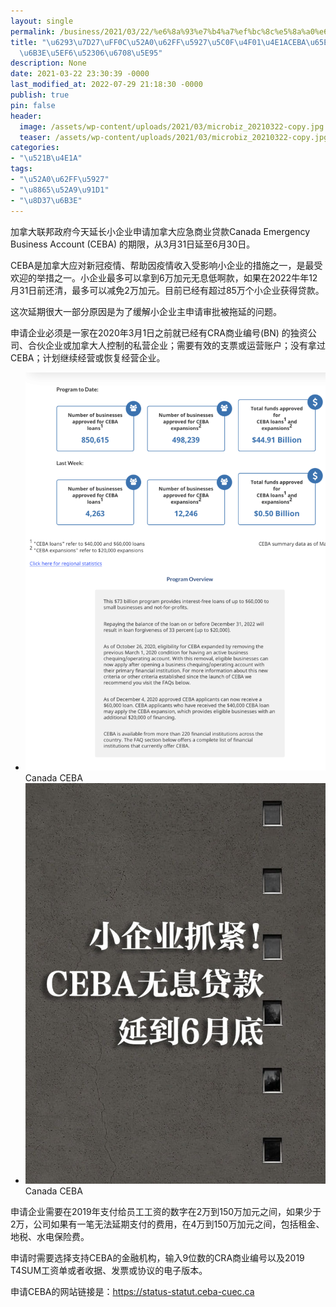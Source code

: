 ```yaml
---
layout: single
permalink: /business/2021/03/22/%e6%8a%93%e7%b4%a7%ef%bc%8c%e5%8a%a0%e6%8b%bf%e5%a4%a7%e5%b0%8f%e4%bc%81%e4%b8%9aceba%e6%97%a0%e6%81%af%e8%b4%b7%e6%ac%be%e5%bb%b6%e5%88%b06%e6%9c%88%e5%ba%95/
title: "\u6293\u7D27\uFF0C\u52A0\u62FF\u5927\u5C0F\u4F01\u4E1ACEBA\u65E0\u606F\u8D37\
  \u6B3E\u5EF6\u52306\u6708\u5E95"
description: None
date: 2021-03-22 23:30:39 -0000
last_modified_at: 2022-07-29 21:18:30 -0000
publish: true
pin: false
header:
  image: /assets/wp-content/uploads/2021/03/microbiz_20210322-copy.jpg
  teaser: /assets/wp-content/uploads/2021/03/microbiz_20210322-copy.jpg
categories:
- "\u521B\u4E1A"
tags:
- "\u52A0\u62FF\u5927"
- "\u8865\u52A9\u91D1"
- "\u8D37\u6B3E"
---
```

加拿大联邦政府今天延长小企业申请加拿大应急商业贷款Canada Emergency Business Account (CEBA) 的期限，从3月31日延至6月30日。

CEBA是加拿大应对新冠疫情、帮助因疫情收入受影响小企业的措施之一，是最受欢迎的举措之一。小企业最多可以拿到6万加元无息低啊款，如果在2022牛年12月31日前还清，最多可以减免2万加元。目前已经有超过85万个小企业获得贷款。

这次延期很大一部分原因是为了缓解小企业主申请审批被拖延的问题。

申请企业必须是一家在2020年3月1日之前就已经有CRA商业编号(BN) 的独资公司、合伙企业或加拿大人控制的私营企业；需要有效的支票或运营账户；没有拿过CEBA；计划继续经营或恢复经营企业。

* ![](/assets/wp-content/uploads/2021/03/20210322-1-771x1024.png)Canada CEBA
* ![](/assets/wp-content/uploads/2021/03/microbiz_20210322-copy-767x1024.jpg)Canada CEBA

申请企业需要在2019年支付给员工工资的数字在2万到150万加元之间，如果少于2万，公司如果有一笔无法延期支付的费用，在4万到150万加元之间，包括租金、地税、水电保险费。

申请时需要选择支持CEBA的金融机构，输入9位数的CRA商业编号以及2019 T4SUM工资单或者收据、发票或协议的电子版本。

申请CEBA的网站链接是：https://status-statut.ceba-cuec.ca
